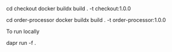 

cd checkout
docker buildx build . -t checkout:1.0.0

cd order-processor
docker buildx build . -t  order-processor:1.0.0


To run locally 

dapr run -f .
